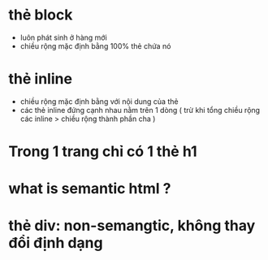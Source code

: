 # thẻ block

- luôn phát sinh ở hàng mới
- chiều rộng mặc định bằng 100% thẻ chứa nó

# thẻ inline

- chiều rộng mặc định bằng với nội dung của thẻ
- các thẻ inline đứng cạnh nhau nằm trên 1 dòng ( trừ khi tổng chiều rộng các inline > chiều rộng thành phần cha )

# Trong 1 trang chỉ có 1 thẻ h1

# what is semantic html ?

# thẻ div: non-semangtic, không thay đổi định dạng
